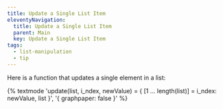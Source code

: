 ```yaml
---
title: Update a Single List Item
eleventyNavigation:
  title: Update a Single List Item
  parent: Main
  key: Update a Single List Item
tags:
  - list-manipulation
  - tip
---
```


Here is a function that updates a single element in a list:

{% textmode
'update(list, i_ndex, newValue) = { [1 ... length(list)] = i_ndex: newValue, list }', '{ graphpaper: false }'
%}
